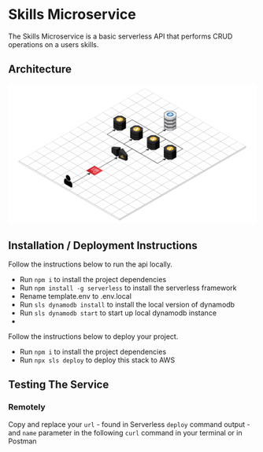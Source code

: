 # Skills Microservice

The Skills Microservice is a basic serverless API that performs CRUD operations on a users skills. 

## Architecture

![Skills Service](./assets/skills-service.png)

## Installation / Deployment Instructions

Follow the instructions below to run the api locally.

- Run `npm i` to install the project dependencies
- Run `npm install -g serverless` to install the serverless framework
- Rename template.env to .env.local
- Run `sls dynamodb install` to install the local version of dynamodb
- Run `sls dynamodb start` to start up local dynamodb instance
- 

Follow the instructions below to deploy your project.

- Run `npm i` to install the project dependencies
- Run `npx sls deploy` to deploy this stack to AWS

## Testing The Service

### Remotely

Copy and replace your `url` - found in Serverless `deploy` command output - and `name` parameter in the following `curl` command in your terminal or in Postman
